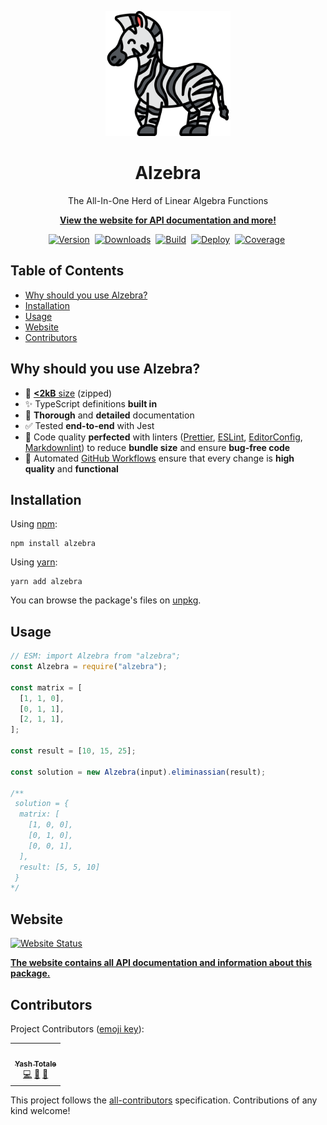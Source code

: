 <p align="center">
    <img src="https://raw.githubusercontent.com/YashTotale/alzebra/master/static/icon.png" alt="Alzebra" width="200"></img>
</p>
<h1 align="center">Alzebra</h1>
<p align="center">The All-In-One Herd of Linear Algebra Functions</p>
<p align="center"><strong><a href="https://alzebra.yashtotale.dev/">View the website for API documentation and more!</a></strong></p>
<p align="center">
<a href="https://www.npmjs.com/package/alzebra"><img src="https://img.shields.io/npm/v/alzebra?logo=npm&logoColor=FFFFFF&labelColor=000000&label=Version&style=flat-square" alt="Version"/></a>&nbsp;
<a href="https://www.npmjs.com/package/alzebra"><img src="https://img.shields.io/npm/dt/alzebra?logo=npm&logoColor=FFFFFF&labelColor=000000&label=Downloads&style=flat-square" alt="Downloads"/></a>&nbsp;
<a href="https://github.com/YashTotale/alzebra/actions/workflows/integrate.yml"><img src="https://img.shields.io/github/workflow/status/YashTotale/alzebra/Node%20CI?logo=github&logoColor=FFFFFF&labelColor=000000&label=Build&style=flat-square" alt="Build"/></a>&nbsp;
<a href="https://github.com/YashTotale/alzebra/actions/workflows/deploy.yml"><img src="https://img.shields.io/github/workflow/status/YashTotale/alzebra/Package%20Deploy?logo=github&logoColor=FFFFFF&labelColor=000000&label=Deploy&style=flat-square" alt="Deploy"/></a>&nbsp;
<a href="https://codecov.io/gh/YashTotale/alzebra/"><img src="https://img.shields.io/codecov/c/github/YashTotale/alzebra?style=flat-square&label=Coverage&logo=Codecov&logoColor=FFFFFF&labelColor=000000" alt="Coverage"/></a>&nbsp;
</p>

## Table of Contents

- [Why should you use Alzebra?](#why-should-you-use-alzebra)
- [Installation](#installation)
- [Usage](#usage)
- [Website](#website)
- [Contributors](#contributors)

## Why should you use Alzebra?

- 🚀 [**<2kB** size](https://bundlephobia.com/package/alzebra) (zipped)
- ✨ TypeScript definitions **built in**
- 📖 **Thorough** and **detailed** documentation
- ✅ Tested **end-to-end** with Jest
- 🌟 Code quality **perfected** with linters ([Prettier](https://prettier.io/), [ESLint](https://eslint.org/), [EditorConfig](https://editorconfig.org/), [Markdownlint](https://github.com/DavidAnson/markdownlint)) to reduce **bundle size** and ensure **bug-free code**
- 💫 Automated [GitHub Workflows](https://github.com/YashTotale/alzebra/actions) ensure that every change is **high quality** and **functional**

## Installation

Using [npm](https://www.npmjs.com):

```shell
npm install alzebra
```

Using [yarn](https://yarnpkg.com/):

```shell
yarn add alzebra
```

You can browse the package's files on [unpkg](https://unpkg.com/browse/alzebra/).

## Usage

```javascript
// ESM: import Alzebra from "alzebra";
const Alzebra = require("alzebra");

const matrix = [
  [1, 1, 0],
  [0, 1, 1],
  [2, 1, 1],
];

const result = [10, 15, 25];

const solution = new Alzebra(input).eliminassian(result);

/**
 solution = {
  matrix: [
    [1, 0, 0],
    [0, 1, 0],
    [0, 0, 1],
  ],
  result: [5, 5, 10]
 }
*/
```

## Website

[![Website Status](https://img.shields.io/website?url=https%3A%2F%2Falzebra.yashtotale.dev%2F&style=flat-square&logo=github)](https://alzebra.yashtotale.dev/)

**[The website contains all API documentation and information about this package.](https://alzebra.yashtotale.dev/)**

## Contributors

Project Contributors ([emoji key](https://allcontributors.org/docs/en/emoji-key)):

<!-- ALL-CONTRIBUTORS-LIST:START - Do not remove or modify this section -->
<!-- prettier-ignore-start -->
<!-- markdownlint-disable -->
<table>
  <tbody>
    <tr>
      <td align="center"><a href="https://github.com/YashTotale"><img src="https://avatars.githubusercontent.com/u/30784592?v=4?s=100" width="100px;" alt=""/><br /><sub><b>Yash Totale</b></sub></a><br /><a href="https://github.com/YashTotale/alzebra/commits?author=YashTotale" title="Code">💻</a> <a href="#ideas-YashTotale" title="Ideas, Planning, & Feedback">🤔</a> <a href="https://github.com/YashTotale/alzebra/commits?author=YashTotale" title="Documentation">📖</a></td>
    </tr>
  </tbody>
</table>

<!-- markdownlint-restore -->
<!-- prettier-ignore-end -->

<!-- ALL-CONTRIBUTORS-LIST:END -->

This project follows the [all-contributors](https://github.com/all-contributors/all-contributors) specification. Contributions of any kind welcome!
